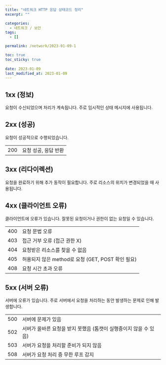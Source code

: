 ```yaml
---
title: "네트워크 HTTP 응답 상태코드 정리"
excerpt: ""

categories:
  - 네트워크 / 보안
tags:
  - []

permalink: /network/2023-01-09-1

toc: true
toc_sticky: true
 
date: 2023-01-09
last_modified_at: 2023-01-09
---
```


## 1xx (정보)
요청이 수신되었으며 처리가 계속됩니다. 주로 임시적인 상태 메시지에 사용됩니다.

## 2xx (성공)
요청이 성공적으로 수행되었습니다.
<table class="table_2_left">
  <tbody>
    <tr>
      <td>200</td>
      <td>요청 성공, 응답 반환</td>
    </tr>
  </tbody>
</table>

## 3xx (리다이렉션)
요청을 완료하기 위해 추가 동작이 필요합니다. 주로 리소스의 위치가 변경되었을 때 사용됩니다.

## 4xx (클라이언트 오류)
클라이언트에 오류가 있습니다. 잘못된 요청이거나 권한이 없는 요청일 수 있습니다.
<table class="table_2_left">
  <tbody>
    <tr>
      <td>400</td>
      <td>요청 문법 오류</td>
    </tr>
    <tr>
      <td>403</td>
      <td>접근 거부 오류 (접근 권한 X)</td>
    </tr>
    <tr>
      <td>404</td>
      <td>요청받은 리소스를 찾을 수 없음</td>
    </tr>
    <tr>
      <td>405</td>
      <td>허용되지 않은 method로 요청 (GET, POST 확인 필요)</td>
    </tr>
    <tr>
      <td>408 </td>
      <td>요청 시간 초과 오류</td>
    </tr>
  </tbody>
</table>

## 5xx (서버 오류)
서버에 오류가 있습니다. 주로 서버에서 요청을 처리하는 동안 발생하는 문제로 인해 발생합니다.
<table class="table_2_left">
  <tbody>
    <tr>
      <td>500</td>
      <td>서버에 문제가 있음</td>
    </tr>
    <tr>
      <td>502</td>
      <td>서버가 올바른 요청을 받지 못했음 (톰캣이 실행중이지 않을 수 있음)</td>
    </tr>
    <tr>
      <td>503</td>
      <td>서버가 요청을 처리할 준비가 되지 않음</td>
    </tr>
    <tr>
      <td>508 </td>
      <td>서버가 요청 처리 중 무한 루프 감지</td>
    </tr>
  </tbody>
</table>
